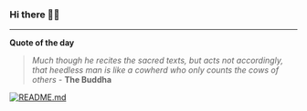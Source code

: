 ### Hi there 👋🏻


---

**Quote of the day**

> *Much though he recites the sacred texts, but acts not accordingly, that heedless man is like a cowherd who only counts the cows of others* - **The Buddha** 

[![README.md](https://github.com/marcolovazzano/marcolovazzano/actions/workflows/readme.yml/badge.svg?branch=main)](https://github.com/marcolovazzano/marcolovazzano/actions/workflows/readme.yml)
